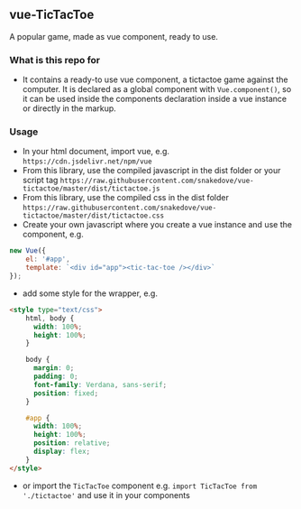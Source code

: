 ## vue-TicTacToe ##
A popular game, made as vue component, ready to use.

### What is this repo for ###
* It contains a ready-to use vue component, a tictactoe game against the computer. It is declared as a global component with `Vue.component()`, so it can be used inside the components declaration inside a vue instance or directly in the markup.

### Usage ###
* In your html document, import vue, e.g. `https://cdn.jsdelivr.net/npm/vue`
* From this library, use the compiled javascript in the dist folder or your script tag `https://raw.githubusercontent.com/snakedove/vue-tictactoe/master/dist/tictactoe.js`
* From this library, use the compiled css in the dist folder `https://raw.githubusercontent.com/snakedove/vue-tictactoe/master/dist/tictactoe.css`
* Create your own javascript where you create a vue instance and use the component, e.g.
```javascript
new Vue({
    el: '#app',
    template: `<div id="app"><tic-tac-toe /></div>`
});
```
* add some style for the wrapper, e.g.
```html
<style type="text/css">
    html, body {
      width: 100%;
      height: 100%;
    }

    body {
      margin: 0;
      padding: 0;
      font-family: Verdana, sans-serif;
      position: fixed;
    }

    #app {
      width: 100%;
      height: 100%;
      position: relative;
      display: flex;
    }
</style>
```
* or import the `TicTacToe` component e.g. `import TicTacToe from './tictactoe'` and use it in your components
